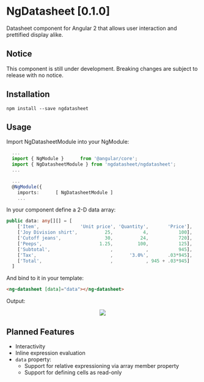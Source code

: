 # NgDatasheet [0.1.0]

Datasheet component for Angular 2 that allows user interaction and prettified display alike.

## Notice

This component is still under development. Breaking changes are subject to release with no notice.

## Installation

`npm install --save ngdatasheet`

## Usage

Import NgDatasheetModule into your NgModule:

```typescript
  ...
  import { NgModule }      from '@angular/core';
  import { NgDatasheetModule } from 'ngdatasheet/ngdatasheet';
  ...

  ...
  @NgModule({
    imports:      [ NgDatasheetModule ]
    ...
```

In your component define a 2-D data array:

```typescript
public data: any[][] = [
    ['Item',               'Unit price', 'Quantity',       'Price'],
    ['Joy Division shirt',          25,           4,           100],
    ['Cutoff jeans',                30,          24,           720],
    ['Peeps',                     1.25,         100,           125],
    ['Subtotal',                      ,            ,           945],
    ['Tax',                           ,      '3.0%',       .03*945],
    ['Total',                         ,            , 945 + .03*945]
  ]
```

And bind to it in your template: 

```html
<ng-datasheet [data]="data"></ng-datasheet>
```
Output:

<div style="text-align: center"><img src="https://raw.githubusercontent.com/buoyad/ngDatasheet/master/example.png"></img></div>

## Planned Features

* Interactivity  
* Inline expression evaluation  
* `data` property: 
  * Support for relative expressioning via array member property  
  * Support for defining cells as read-only
